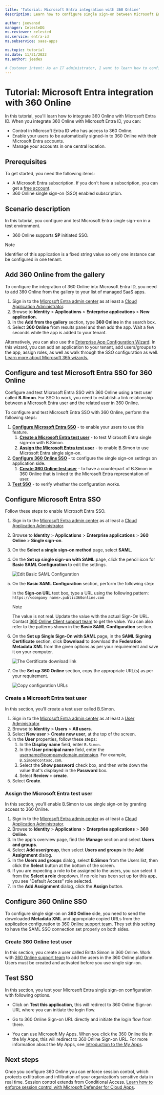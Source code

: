 ```yaml
---
title: 'Tutorial: Microsoft Entra integration with 360 Online'
description: Learn how to configure single sign-on between Microsoft Entra ID and 360 Online.

author: jeevansd
manager: CelesteDG
ms.reviewer: celested
ms.service: entra-id
ms.subservice: saas-apps

ms.topic: tutorial
ms.date: 11/21/2022
ms.author: jeedes

# Customer intent: As an IT administrator, I want to learn how to configure single sign-on between Microsoft Entra ID and 360 Online so that I can control who has access to 360 Online, enable automatic sign-in with Microsoft Entra accounts, and manage my accounts in one central location.
---
```

# Tutorial: Microsoft Entra integration with 360 Online

In this tutorial, you'll learn how to integrate 360 Online with Microsoft Entra ID. When you integrate 360 Online with Microsoft Entra ID, you can:

* Control in Microsoft Entra ID who has access to 360 Online.
* Enable your users to be automatically signed-in to 360 Online with their Microsoft Entra accounts.
* Manage your accounts in one central location.

## Prerequisites

To get started, you need the following items:

* A Microsoft Entra subscription. If you don't have a subscription, you can get a [free account](https://azure.microsoft.com/free/).
* 360 Online single sign-on (SSO) enabled subscription.

## Scenario description

In this tutorial, you configure and test Microsoft Entra single sign-on in a test environment.

* 360 Online supports **SP** initiated SSO.

> [!NOTE]
> Identifier of this application is a fixed string value so only one instance can be configured in one tenant.

## Add 360 Online from the gallery

To configure the integration of 360 Online into Microsoft Entra ID, you need to add 360 Online from the gallery to your list of managed SaaS apps.

1. Sign in to the [Microsoft Entra admin center](https://entra.microsoft.com) as at least a [Cloud Application Administrator](~/identity/role-based-access-control/permissions-reference.md#cloud-application-administrator).
1. Browse to **Identity** > **Applications** > **Enterprise applications** > **New application**.
1. In the **Add from the gallery** section, type **360 Online** in the search box.
1. Select **360 Online** from results panel and then add the app. Wait a few seconds while the app is added to your tenant.

 Alternatively, you can also use the [Enterprise App Configuration Wizard](https://portal.office.com/AdminPortal/home?Q=Docs#/azureadappintegration). In this wizard, you can add an application to your tenant, add users/groups to the app, assign roles, as well as walk through the SSO configuration as well. [Learn more about Microsoft 365 wizards.](/microsoft-365/admin/misc/azure-ad-setup-guides)

<a name='configure-and-test-azure-ad-sso-for-360-online'></a>

## Configure and test Microsoft Entra SSO for 360 Online

Configure and test Microsoft Entra SSO with 360 Online using a test user called **B.Simon**. For SSO to work, you need to establish a link relationship between a Microsoft Entra user and the related user in 360 Online.

To configure and test Microsoft Entra SSO with 360 Online, perform the following steps:

1. **[Configure Microsoft Entra SSO](#configure-azure-ad-sso)** - to enable your users to use this feature.
    1. **[Create a Microsoft Entra test user](#create-an-azure-ad-test-user)** - to test Microsoft Entra single sign-on with B.Simon.
    1. **[Assign the Microsoft Entra test user](#assign-the-azure-ad-test-user)** - to enable B.Simon to use Microsoft Entra single sign-on.
1. **[Configure 360 Online SSO](#configure-360-online-sso)** - to configure the single sign-on settings on application side.
    1. **[Create 360 Online test user](#create-360-online-test-user)** - to have a counterpart of B.Simon in 360 Online that is linked to the Microsoft Entra representation of user.
1. **[Test SSO](#test-sso)** - to verify whether the configuration works.

<a name='configure-azure-ad-sso'></a>

## Configure Microsoft Entra SSO

Follow these steps to enable Microsoft Entra SSO.

1. Sign in to the [Microsoft Entra admin center](https://entra.microsoft.com) as at least a [Cloud Application Administrator](~/identity/role-based-access-control/permissions-reference.md#cloud-application-administrator).
1. Browse to **Identity** > **Applications** > **Enterprise applications** > **360 Online** > **Single sign-on**.
1. On the **Select a single sign-on method** page, select **SAML**.
1. On the **Set up single sign-on with SAML** page, click the pencil icon for **Basic SAML Configuration** to edit the settings.

   ![Edit Basic SAML Configuration](common/edit-urls.png)

1. On the **Basic SAML Configuration** section, perform the following step:

    In the **Sign-on URL** text box, type a URL using the following pattern:
    `https://<company name>.public360online.com`

    > [!NOTE]
    > The value is not real. Update the value with the actual Sign-On URL. Contact [360 Online Client support team](mailto:360online@software-innovation.com) to get the value. You can also refer to the patterns shown in the **Basic SAML Configuration** section.

1. On the **Set up Single Sign-On with SAML** page, in the **SAML Signing Certificate** section, click **Download** to download the **Federation Metadata XML** from the given options as per your requirement and save it on your computer.

    ![The Certificate download link](common/metadataxml.png)

1. On the **Set up 360 Online** section, copy the appropriate URL(s) as per your requirement.

    ![Copy configuration URLs](common/copy-configuration-urls.png)

<a name='create-an-azure-ad-test-user'></a>

### Create a Microsoft Entra test user

In this section, you'll create a test user called B.Simon.

1. Sign in to the [Microsoft Entra admin center](https://entra.microsoft.com) as at least a [User Administrator](~/identity/role-based-access-control/permissions-reference.md#user-administrator).
1. Browse to **Identity** > **Users** > **All users**.
1. Select **New user** > **Create new user**, at the top of the screen.
1. In the **User** properties, follow these steps:
   1. In the **Display name** field, enter `B.Simon`.  
   1. In the **User principal name** field, enter the username@companydomain.extension. For example, `B.Simon@contoso.com`.
   1. Select the **Show password** check box, and then write down the value that's displayed in the **Password** box.
   1. Select **Review + create**.
1. Select **Create**.

<a name='assign-the-azure-ad-test-user'></a>

### Assign the Microsoft Entra test user

In this section, you'll enable B.Simon to use single sign-on by granting access to 360 Online.

1. Sign in to the [Microsoft Entra admin center](https://entra.microsoft.com) as at least a [Cloud Application Administrator](~/identity/role-based-access-control/permissions-reference.md#cloud-application-administrator).
1. Browse to **Identity** > **Applications** > **Enterprise applications** > **360 Online**.
1. In the app's overview page, find the **Manage** section and select **Users and groups**.
1. Select **Add user/group**, then select **Users and groups** in the **Add Assignment** dialog.
1. In the **Users and groups** dialog, select **B.Simon** from the Users list, then click the **Select** button at the bottom of the screen.
1. If you are expecting a role to be assigned to the users, you can select it from the **Select a role** dropdown. If no role has been set up for this app, you see "Default Access" role selected.
1. In the **Add Assignment** dialog, click the **Assign** button.

## Configure 360 Online SSO

To configure single sign-on on **360 Online** side, you need to send the downloaded **Metadata XML** and appropriate copied URLs from the application configuration to [360 Online support team](mailto:360online@software-innovation.com). They set this setting to have the SAML SSO connection set properly on both sides.

### Create 360 Online test user

In this section, you create a user called Britta Simon in 360 Online. Work with [360 Online support team](mailto:360online@software-innovation.com) to add the users in the 360 Online platform. Users must be created and activated before you use single sign-on.

## Test SSO

In this section, you test your Microsoft Entra single sign-on configuration with following options. 

* Click on **Test this application**, this will redirect to 360 Online Sign-on URL where you can initiate the login flow. 

* Go to 360 Online Sign-on URL directly and initiate the login flow from there.

* You can use Microsoft My Apps. When you click the 360 Online tile in the My Apps, this will redirect to 360 Online Sign-on URL. For more information about the My Apps, see [Introduction to the My Apps](https://support.microsoft.com/account-billing/sign-in-and-start-apps-from-the-my-apps-portal-2f3b1bae-0e5a-4a86-a33e-876fbd2a4510).

## Next steps

Once you configure 360 Online you can enforce session control, which protects exfiltration and infiltration of your organization’s sensitive data in real time. Session control extends from Conditional Access. [Learn how to enforce session control with Microsoft Defender for Cloud Apps](/cloud-app-security/proxy-deployment-aad).
